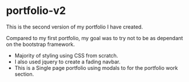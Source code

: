 # portfolio-v2

<p>This is the second version of my portfolio I have created.</p>

<p>Compared to my first portfolio, my goal was to try not to be as dependant on the bootstrap framework.</p>

<ul> 
  <li>Majority of styling using CSS from scratch.</li> 
  <li>I also used jquery to create a fading navbar.</li>
  <li>This is a Single page portfolio using modals to for the portfolio work section.</li>
</ul>
